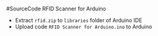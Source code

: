 #SourceCode RFID Scanner for Arduino
+ Extract `rfid.zip` to `libraries` folder of Arduino IDE
+ Upload code `RFID Scanner for Arduino.ino` to Arduino
